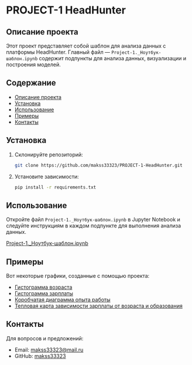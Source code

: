 # PROJECT-1 HeadHunter

## Описание проекта  
Этот проект представляет собой шаблон для анализа данных с платформы HeadHunter. Главный файл — `Project-1._Ноутбук-шаблон.ipynb` содержит подпункты для анализа данных, визуализации и построения моделей.

## Содержание  
- [Описание проекта](#описание-проекта)  
- [Установка](#установка)  
- [Использование](#использование)  
- [Примеры](#примеры)  
- [Контакты](#контакты)  

## Установка  
1. Склонируйте репозиторий:  
   ```bash
   git clone https://github.com/makss33323/PROJECT-1-HeadHunter.git
   ```
2. Установите зависимости:  
   ```bash
   pip install -r requirements.txt
   ```

## Использование  
Откройте файл `Project-1._Ноутбук-шаблон.ipynb` в Jupyter Notebook и следуйте инструкциям в каждом подпункте для выполнения анализа данных.

[Project-1._Ноутбук-шаблон.ipynb](https://github.com/makss33323/PROJECT-1-HeadHunter/blob/main/Project-1._%D0%9D%D0%BE%D1%83%D1%82%D0%B1%D1%83%D0%BA-%D1%88%D0%B0%D0%B1%D0%BB%D0%BE%D0%BD.ipynb)


## Примеры  
Вот некоторые графики, созданные с помощью проекта:  
- [Гистограмма возраста](docs/Возраст_гистограмма.html)  
- [Гистограмма зарплаты](docs/Заработная_плата_гистограмма.html)  
- [Коробчатая диаграмма опыта работы](docs/Опыт_работы_коробчатая.html)  
- [Тепловая карта зависимости зарплаты от возраста и образования](docs/Тепловая_карта_ЗП_возраст_образование.html)  

## Контакты  
Для вопросов и предложений:  
- Email: makss33323@mail.ru  
- GitHub: [makss33323](https://github.com/makss33323)
